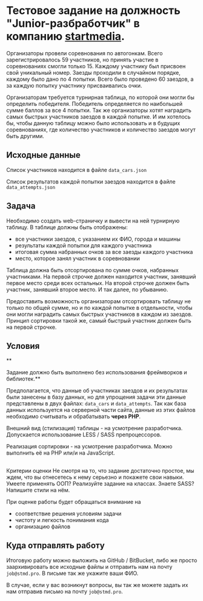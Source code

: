 ﻿# Тестовое задание на должность "Junior-разбработчик" в компанию [startmedia](https://startmedia.pro).

Организаторы провели соревнования по автогонкам. Всего зарегистрировалось 
59 участников, но принять участие в соревнованиях смогли только 15. Каждому участнику 
был присвоен свой уникальный номер. Заезды проходили в случайном порядке, каждому было
дано по 4 попытки. Всего было проведено 60 заездов, а за каждую попытку участнику 
присваивались очки.

Организаторам требуется турнирная таблица, по которой они могли бы определить 
победителя. Победитель определяется по наибольшей сумме баллов за все 4 попытки. 
Так же организаторы хотят наградить самых быстрых участников заездов в 
каждой попытке. И им хотелось бы, чтобы данную таблицу можно было использовать и
в будущих соревнованиях, где количество участников и количество заездов могут быть
другими.

## Исходные данные
Список участников находится в файле `data_cars.json`

Список результатов каждой попытки заездов находится в файле `data_attempts.json`

## Задача
Необходимо создать web-страничку и вывести на ней турнирную таблицу. В таблице 
должны быть отображены:

- все участники заездов, с указанием их ФИО, города и машины
- результаты каждой попытки для каждого участника
- итоговая сумма набранных очков за все заезды каждого участника 
- место, которое занял участник в соревновании

Таблица должна быть отсортирована по сумме очков, набранных участниками. На первой 
строчке должен находится участник, занявший первое место среди всех остальных. На 
второй строчке должен быть участник, занявший второе место. И так далее, по убыванию.

Предоставить возможность организаторам отсортировать таблицу не только по общей сумме,
но и по каждой попытке в отдельности, чтобы они могли наградить самых быстрых 
участников в каждом из заездов. Принцип сортировки такой же, самый быстрый участник
должен быть на первой строчке. 

## Условия
**

Задание должно быть выполнено без использования фреймворков и библиотек.**

Предполагается, что данные об участниках заездов и их результатах были занесены в базу 
данных, но для упрощения задачи эти данные представлены в двух файлах: `data_cars` и 
`data_attempts`. Так как база данных используется на серверной части сайта, данные из
 этих файлов необходимо считывать и обрабатывать **через PHP**.

Внешний вид (стилизация) таблицы - на усмотрение разработчика. Допускается использование 
LESS / SASS препроцессоров.

Реализация сортировки - на усмотрение разработчика. Можно выполнить её на PHP или/и 
на JavaScript.

## 

Критерии оценки
Не смотря на то, что задание достаточно простое, мы ждем, что вы отнесетесь к нему
серьезно и покажете свои навыки. Умеете применять ООП? Реализуйте задание на классах. 
Знаете SASS? Напишите стили на нём.

При оценке работы будет обращаться внимание на
- соответствие решения условиям задачи
- чистоту и легкость понимания кода
- организацию файлов

## Куда отправлять работу 
Итоговую работу можно выложить на GitHub / BitBucket, либо же просто заархивировать 
все исходные файлы и отправить нам на почту `job@stmd.pro`. В письме так же укажите ваши ФИО.

В случае, если у вас возникнут вопросы, вы так же можете задать их нам отправив письмо на
почту `job@stmd.pro`.
